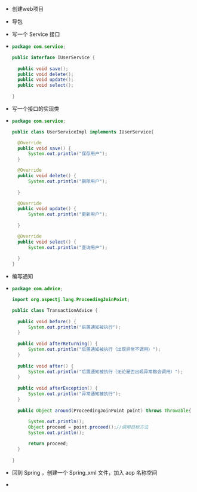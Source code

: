 - 创建web项目

- 导包

- 写一个 Service 接口

- ```java
  package com.service;
  
  public interface IUserService {
  	
  	public void save();
  	public void delete();
  	public void update();
  	public void select();
  	
  }
  
  ```

  

- 写一个接口的实现类

- ```java
  package com.service;
  
  public class UserServiceImpl implements IUserService{
  
  	@Override
  	public void save() {
  		System.out.println("保存用户");		
  	}
  
  	@Override
  	public void delete() {
  		System.out.println("删除用户");		
  		
  	}
  
  	@Override
  	public void update() {
  		System.out.println("更新用户");		
  		
  	}
  
  	@Override
  	public void select() {
  		System.out.println("查询用户");		
  		
  	}
  }
  
  ```

- 编写通知

- ```java
  package com.advice;
  
  import org.aspectj.lang.ProceedingJoinPoint;
  
  public class TransactionAdvice {
  	
  	public void before() {
  		System.out.println("前置通知被执行");
  	}
  	
  	public void afterReturning() {
  		System.out.println("后置通知被执行（出现异常不调用）");
  	}
  	
  	public void after() {
  		System.out.println("后置通知被执行（无论是否出现异常都会调用）");
  	}
  	
  	public void afterException() {
  		System.out.println("异常通知被执行");
  	}
  	
  	public Object around(ProceedingJoinPoint point) throws Throwable{
  		
  		System.out.println();
  		Object proceed = point.proceed();//调用目标方法
  		System.out.println();
  
  		return proceed;
  	}
  	
  }
  ```

- 回到 Spring ，创建一个 Spring_xml 文件，加入 aop 名称空间

- ```
  
  ```

  
